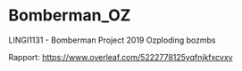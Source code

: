 # Bomberman_OZ


LINGI1131 - Bomberman Project 2019 Ozploding bozmbs

Rapport: 
https://www.overleaf.com/5222778125yqfnjkfxcvxy
